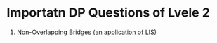 # Importatn DP Questions of Lvele 2

1. <a href = "./NonOverLappingBridges" >Non-Overlapping Bridges (an application of LIS)</a>